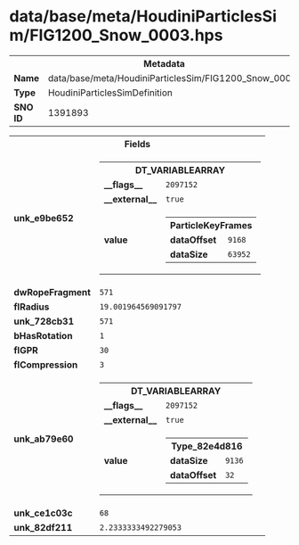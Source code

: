<h1>data/base/meta/HoudiniParticlesSim/FIG1200_Snow_0003.hps</h1><table><tr><th colspan="100%">Metadata</th></tr><tr><td><b>Name</b></td><td>data/base/meta/HoudiniParticlesSim/FIG1200_Snow_0003.hps</td></tr><tr><td><b>Type</b></td><td>HoudiniParticlesSimDefinition</td></tr><tr><td><b>SNO ID</b></td><td>1391893</td></tr></table>

<table><tr><th colspan="100%">Fields</th></tr><tr><td><b>unk_e9be652</b></td><td><table><tr><th colspan="100%">DT_VARIABLEARRAY</th></tr><tr><td><b>__flags__</b></td><td><code>2097152</code></td></tr><tr><td><b>__external__</b></td><td><code>true</code></td></tr><tr><td><b>value</b></td><td><table><tr><th colspan="100%">ParticleKeyFrames</th></tr><tr><td><b>dataOffset</b></td><td><code>9168</code></td></tr><tr><td><b>dataSize</b></td><td><code>63952</code></td></tr></table>

</td></tr></table>

</td></tr><tr><td><b>dwRopeFragment</b></td><td><code>571</code></td></tr><tr><td><b>flRadius</b></td><td><code>19.001964569091797</code></td></tr><tr><td><b>unk_728cb31</b></td><td><code>571</code></td></tr><tr><td><b>bHasRotation</b></td><td><code>1</code></td></tr><tr><td><b>flGPR</b></td><td><code>30</code></td></tr><tr><td><b>flCompression</b></td><td><code>3</code></td></tr><tr><td><b>unk_ab79e60</b></td><td><table><tr><th colspan="100%">DT_VARIABLEARRAY</th></tr><tr><td><b>__flags__</b></td><td><code>2097152</code></td></tr><tr><td><b>__external__</b></td><td><code>true</code></td></tr><tr><td><b>value</b></td><td><table><tr><th colspan="100%">Type_82e4d816</th></tr><tr><td><b>dataSize</b></td><td><code>9136</code></td></tr><tr><td><b>dataOffset</b></td><td><code>32</code></td></tr></table>

</td></tr></table>

</td></tr><tr><td><b>unk_ce1c03c</b></td><td><code>68</code></td></tr><tr><td><b>unk_82df211</b></td><td><code>2.2333333492279053</code></td></tr></table>

